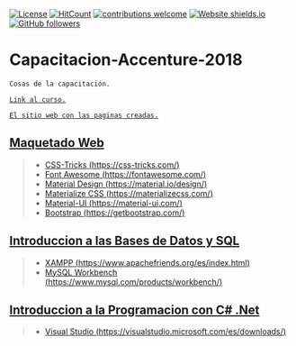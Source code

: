 [![License](https://img.shields.io/badge/licence-GPL--3.0-blue.svg)](https://raw.githubusercontent.com/luchist/Capacitacion-Accenture-2018/master/LICENSE)
[![HitCount](http://hits.dwyl.io/luchist/Capacitacion-Accenture-2018.svg)](http://hits.dwyl.io/luchist/Capacitacion-Accenture-2018)
[![contributions welcome](https://img.shields.io/badge/contributions-welcome-brightgreen.svg?style=flat)](https://github.com/luchist/Capacitacion-Accenture-2018/issues)
[![Website shields.io](https://img.shields.io/website-up-down-green-red/https/luchist.github.io/Capacitacion-Accenture-2018.svg)](https://luchist.github.io/Capacitacion-Accenture-2018/)
[![GitHub followers](https://img.shields.io/github/followers/luchist.svg?style=social&label=Follow&maxAge=2592000)](https://github.com/luchist?tab=followers)




# Capacitacion-Accenture-2018
`Cosas de la capacitación.`

<a href="https://alumni.education/publicprofile/110022/1/Luis-Coronel"> `Link al curso.` </a>

<a href="https://luchist.github.io/Capacitacion-Accenture-2018/"> `El sitio web con las paginas creadas.` </a>


## [Maquetado Web](/Introduccion%20al%20Maquetado%20Web)


> * [CSS-Tricks (https://css-tricks.com/)](https://css-tricks.com/)
> * [Font Awesome (https://fontawesome.com/) ](https://fontawesome.com/)
> * [Material Design (https://material.io/design/)](https://material.io/design/)
> * [Materialize CSS (https://materializecss.com/)](https://materializecss.com/)
> * [Material-UI (https://material-ui.com/)](https://material-ui.com/)
> * [Bootstrap (https://getbootstrap.com/)](https://getbootstrap.com/)

## [Introduccion a las Bases de Datos y SQL](/Introducción%20a%20Bases%20de%20Datos%20y%20SQL)

> * [XAMPP (https://www.apachefriends.org/es/index.html)](https://www.apachefriends.org/es/index.html)
> * [MySQL Workbench (https://www.mysql.com/products/workbench/)](https://www.mysql.com/products/workbench/)

## [Introduccion a la Programacion con C# .Net](/Introduccion%20a%20la%20Programacion%20con%20C%20Sharp)

> * [Visual Studio (https://visualstudio.microsoft.com/es/downloads/)](https://visualstudio.microsoft.com/es/downloads/)
